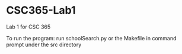 # CSC365-Lab1
Lab 1 for CSC 365

To run the program: run schoolSearch.py or the Makefile in command prompt under the src directory

